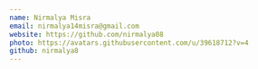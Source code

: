 ```yaml
---
name: Nirmalya Misra
email: nirmalya14misra@gmail.com 
website: https://github.com/nirmalya08
photo: https://avatars.githubusercontent.com/u/39618712?v=4
github: nirmalya8
---
```

